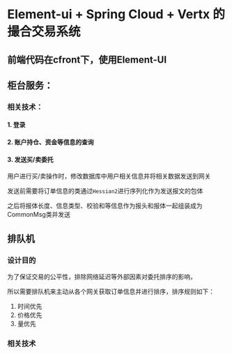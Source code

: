 # Element-ui + Spring Cloud + Vertx 的撮合交易系统
## 前端代码在cfront下，使用Element-UI
## 柜台服务：
### 相关技术：
#### 1. 登录
#### 2. 账户持仓、资金等信息的查询
#### 3. 发送买/卖委托
用户进行买/卖操作时，修改数据库中用户相关信息并将相关数据发送到网关

发送前需要将订单信息的类通过`Hessian2`进行序列化作为发送报文的包体

之后将报体长度、信息类型、校验和等信息作为报头和报体一起组装成为CommonMsg类并发送

## 排队机
### 设计目的
为了保证交易的公平性，排除网络延迟等外部因素对委托排序的影响，

所以需要排队机来主动从各个网关获取订单信息并进行排序，排序规则如下：
1. 时间优先
2. 价格优先
3. 量优先
### 相关技术
